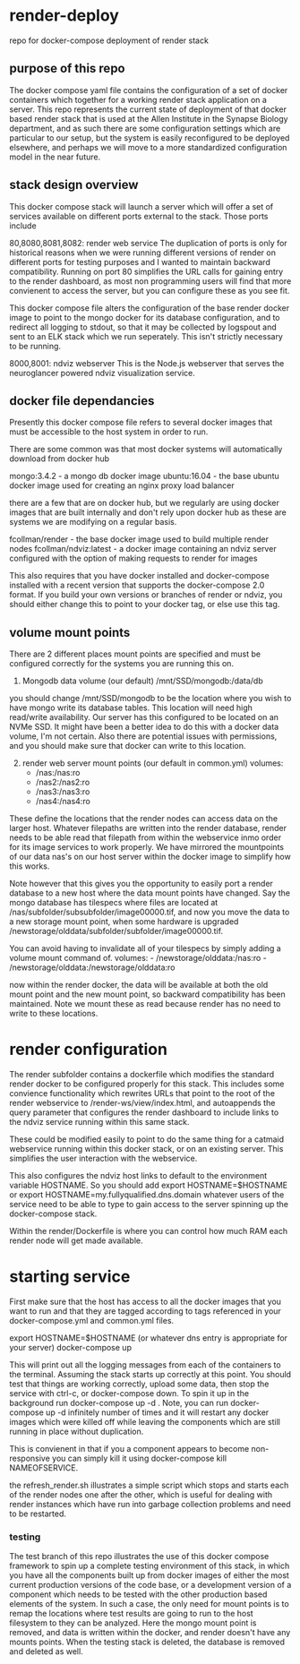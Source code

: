 # render-deploy
repo for docker-compose deployment of render stack

## purpose of this repo
The docker compose yaml file contains the configuration of a set of docker containers which together for a working render stack application on a server.  This repo represents the current state of deployment of that docker based render stack that is used at the Allen Institute in the Synapse Biology department, and as such there are some configuration settings which are particular to our setup, but the system is easily reconfigured to be deployed elsewhere, and perhaps we will move to a more standardized configuration model in the near future.

## stack design overview
This docker compose stack will launch a server which will offer a set of services available on different ports external to the stack.  Those ports include

80,8080,8081,8082: render web service
The duplication of ports is only for historical reasons when we were running different versions of render on different ports for testing purposes and I wanted to maintain backward compatibility.  Running on port 80 simplifies the URL calls for gaining entry to the render dashboard, as most non programming users will find that more convienent to access the server, but you can configure these as you see fit.

This docker compose file alters the configuration of the base render docker image to point to the mongo docker for its database configuration, and to redirect all logging to stdout, so that it may be collected by logspout and sent to an ELK stack which we run seperately.  This isn't strictly necessary to be running.

8000,8001: ndviz webserver
This is the Node.js webserver that serves the neuroglancer powered ndviz visualization service.

## docker file dependancies
Presently this docker compose file refers to several docker images that must be accessible to the host system in order to run. 

There are some common was that most docker systems will automatically download from docker hub

mongo:3.4.2 - a mongo db docker image
ubuntu:16.04 - the base ubuntu docker image used for creating an nginx proxy load balancer

there are a few that are on docker hub, but we regularly are using docker images that are built internally and don't rely upon docker hub as these are systems we are modifying on a regular basis.

fcollman/render - the base docker image used to build multiple render nodes
fcollman/ndviz:latest - a docker image containing an ndviz server configured with the option of making requests to render for images

This also requires that you have docker installed and docker-compose installed with a recent version that supports the docker-compose 2.0 format.  If you build your own versions or branches of render or ndviz, you should either change this to point to your docker tag, or else use this tag.

## volume mount points
There are 2 different places mount points are specified and must be configured correctly for the systems you are running this on.

1) Mongodb data volume
(our default)
/mnt/SSD/mongodb:/data/db

you should change /mnt/SSD/mongodb to be the location where you wish to have mongo write its database tables.  This location will need high read/write availability.  Our server has this configured to be located on an NVMe SSD.  It might have been a better idea to do this with a docker data volume, I'm not certain.  Also there are potential issues with permissions, and you should make sure that docker can write to this location.

2) render web server mount points
(our default in common.yml)
volumes:
    - /nas:/nas:ro
    - /nas2:/nas2:ro
    - /nas3:/nas3:ro
    - /nas4:/nas4:ro

These define the locations that the render nodes can access data on the larger host.  Whatever filepaths are written into the render database, render needs to be able read that filepath from within the webservice inmo order for its image services to work properly.  We have mirrored the mountpoints of our data nas's on our host server within the docker image to simplify how this works.  

Note however that this gives you the opportunity to easily port a render database to a new host where the data mount points have changed.  Say the mongo database has tilespecs where files are located at /nas/subfolder/subsubfolder/image00000.tif, and now you move the data to a new storage mount point, when some hardware is upgraded   /newstorage/olddata/subfolder/subfolder/image00000.tif.

You can avoid having to invalidate all of your tilespecs by simply adding a volume mount command of.
volumes:
    - /newstorage/olddata:/nas:ro
    - /newstorage/olddata:/newstorage/olddata:ro

now within the render docker, the data will be available at both the old mount point and the new mount point, so backward compatibility has been maintained.  Note we mount these as read because render has no need to write to these locations.

# render configuration
The render subfolder contains a dockerfile which modifies the standard render docker to be configured properly for this stack.   This includes some convience functionality which rewrites URLs that point to the root of the render webservice to /render-ws/view/index.html, and autoappends the query parameter that configures the render dashboard to include links to the ndviz service running within this same stack.  

These could be modified easily to point to do the same thing for a catmaid webservice running within this docker stack, or on an existing server.  This simplifies the user interaction with the webservice.

This also configures the ndviz host links to default to the environment variable HOSTNAME.  So you should add export HOSTNAME=$HOSTNAME or export HOSTNAME=my.fullyqualified.dns.domain
whatever users of the service need to be able to type to gain access to the server spinning up the docker-compose stack.

Within the render/Dockerfile is where you can control how much RAM each render node will get made available.  

# starting service
First make sure that the host has access to all the docker images that you want to run
and that they are tagged according to tags referenced in your docker-compose.yml and common.yml files.

export HOSTNAME=$HOSTNAME (or whatever dns entry is appropriate for your server)
docker-compose up

This will print out all the logging messages from each of the containers to the terminal.  Assuming the stack starts up correctly at this point. You should test that things are working correctly, upload some data, then stop the service with ctrl-c, or docker-compose down.  To spin it up in the background run
docker-compose up -d
.  Note, you can run docker-compose up -d infinitely number of times and it will restart any docker images which were killed off while leaving the components which are still running in place without duplication.

This is convienent in that if you a component appears to become non-responsive you can simply kill it using docker-compose kill NAMEOFSERVICE.

the refresh_render.sh illustrates a simple script which stops and starts each of the render nodes one after the other, which is useful for dealing with render instances which have run into garbage collection problems and need to be restarted.

### testing
The test branch of this repo illustrates the use of this docker compose framework to spin up a complete testing environment of this stack, in which you have all the components built up from docker images of either the most current production versions of the code base, or a development version of a component which needs to be tested with the other production based elements of the system.  In such a case, the only need for mount points is to remap the locations where test results are going to run to the host filesystem to they can be analyzed.  Here the mongo mount point is removed, and data is written within the docker, and render doesn't have any mounts points.  When the testing stack is deleted, the database is removed and deleted as well.